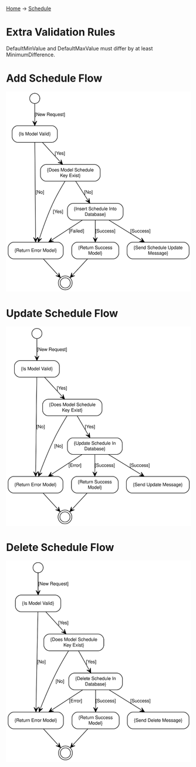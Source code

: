 [Home](../index.md) -> [Schedule](index.md)

# Extra Validation Rules
DefaultMinValue and DefaultMaxValue must differ by at least MinimumDifference.

# Add Schedule Flow
![Add Schedule Flow](Schedule/AddScheduleFlow.svg)
# Update Schedule Flow
![Update Schedule Flow](Schedule/UpdateScheduleFlow.svg)
# Delete Schedule Flow
![Delete Schedule Flow](Schedule/DeleteScheduleFlow.svg)